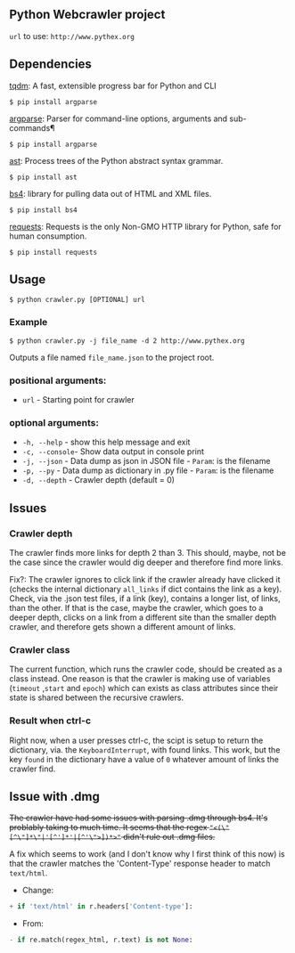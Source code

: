 
## Python Webcrawler project
`url` to use: `http://www.pythex.org`

## Dependencies
[tqdm](https://github.com/tqdm/tqdm): A fast, extensible progress bar for Python and CLI
```
$ pip install argparse
```

[argparse](https://docs.python.org/3/library/argparse.html): Parser for command-line options, arguments and sub-commands¶
```
$ pip install argparse
```

[ast](https://docs.python.org/3/library/ast.html): Process trees of the Python abstract syntax grammar.
```
$ pip install ast
```

[bs4](https://www.crummy.com/software/BeautifulSoup/bs4/doc/): library for pulling data out of HTML and XML files.
```
$ pip install bs4
```

[requests](http://docs.python-requests.org/en/master/): Requests is the only Non-GMO HTTP library for Python, safe for human consumption.
```
$ pip install requests
```

## Usage
```
$ python crawler.py [OPTIONAL] url
```

### Example
```
$ python crawler.py -j file_name -d 2 http://www.pythex.org
```

Outputs a file named `file_name.json` to the project root.

### positional arguments:
- `url`  -  Starting point for crawler

### optional arguments: 
* `-h, --help`   -  show this help message and exit
* `-c, --console`-  Show data output in console print
* `-j, --json`   -  Data dump as json in JSON file - `Param`: is the filename
* `-p, --py`     -  Data dump as dictionary in .py file - `Param`: is the filename
* `-d, --depth`  -  Crawler depth (default = 0)

## Issues

### Crawler depth
The crawler finds more links for depth 2 than 3. This should, maybe, not be the case since the crawler would dig deeper and therefore find more links.

Fix?: The crawler ignores to click link if the crawler already have clicked it (checks the internal dictionary `all_links` if dict contains the link as a key). Check, via the .json test files, if a link (key), contains a longer list, of links, than the other. If that is the case, maybe the crawler, which goes to a deeper depth, clicks on a link from a different site than the smaller depth crawler, and therefore gets shown a different amount of links.

### Crawler class
The current function, which runs the crawler code, should be created as a class instead. One reason is that the crawler is making use of variables (`timeout` ,`start` and `epoch`) which can exists as class attributes since their state is shared between the recursive crawlers.

### Result when ctrl-c
Right now, when a user presses ctrl-c, the scipt is setup to return the dictionary, via. the `KeyboardInterrupt`, with found links. This work, but the key `found` in the dictionary have a value of `0` whatever amount of links the crawler find.

## Issue with .dmg
~~The crawler have had some issues with parsing .dmg through bs4. It's problably taking to much time. It seems that the regex `"<(\"[^\"]*\"|'[^']*'|[^'\">])*>"` didn't rule out .dmg files.~~

A fix which seems to work (and I don't know why I first think of this now) is that the crawler matches the 'Content-Type' response header to match `text/html`.

- Change: 
``` python
+ if 'text/html' in r.headers['Content-type']:
```

- From:
``` python
- if re.match(regex_html, r.text) is not None:
```
